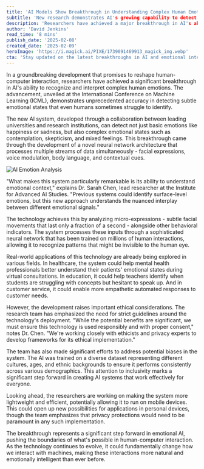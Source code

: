 ```yaml
---
title: 'AI Models Show Breakthrough in Understanding Complex Human Emotions'
subtitle: 'New research demonstrates AI's growing capability to detect subtle emotional cues'
description: 'Researchers have achieved a major breakthrough in AI's ability to recognize and interpret complex human emotions, going beyond basic emotional states to understand subtle nuances in human expression. This development could revolutionize fields from healthcare to education, while raising important questions about privacy and ethical implementation.'
author: 'David Jenkins'
read_time: '8 mins'
publish_date: '2025-02-08'
created_date: '2025-02-09'
heroImage: 'https://i.magick.ai/PIXE/1739091469913_magick_img.webp'
cta: 'Stay updated on the latest breakthroughs in AI and emotional intelligence! Follow us on LinkedIn for exclusive insights into how technology is reshaping human-computer interaction.'
---
```


In a groundbreaking development that promises to reshape human-computer interaction, researchers have achieved a significant breakthrough in AI's ability to recognize and interpret complex human emotions. The advancement, unveiled at the International Conference on Machine Learning (ICML), demonstrates unprecedented accuracy in detecting subtle emotional states that even humans sometimes struggle to identify.

The new AI system, developed through a collaboration between leading universities and research institutions, can detect not just basic emotions like happiness or sadness, but also complex emotional states such as contemplation, skepticism, and mixed feelings. This breakthrough came through the development of a novel neural network architecture that processes multiple streams of data simultaneously - facial expressions, voice modulation, body language, and contextual cues.

![AI Emotion Analysis](https://i.magick.ai/PIXE/1739091469913_magick_img.webp)

"What makes this system particularly remarkable is its ability to understand emotional context," explains Dr. Sarah Chen, lead researcher at the Institute for Advanced AI Studies. "Previous systems could identify surface-level emotions, but this new approach understands the nuanced interplay between different emotional signals."

The technology achieves this by analyzing micro-expressions - subtle facial movements that last only a fraction of a second - alongside other behavioral indicators. The system processes these inputs through a sophisticated neural network that has been trained on millions of human interactions, allowing it to recognize patterns that might be invisible to the human eye.

Real-world applications of this technology are already being explored in various fields. In healthcare, the system could help mental health professionals better understand their patients' emotional states during virtual consultations. In education, it could help teachers identify when students are struggling with concepts but hesitant to speak up. And in customer service, it could enable more empathetic automated responses to customer needs.

However, the development raises important ethical considerations. The research team has emphasized the need for strict guidelines around the technology's deployment. "While the potential benefits are significant, we must ensure this technology is used responsibly and with proper consent," notes Dr. Chen. "We're working closely with ethicists and privacy experts to develop frameworks for its ethical implementation."

The team has also made significant efforts to address potential biases in the system. The AI was trained on a diverse dataset representing different cultures, ages, and ethnic backgrounds to ensure it performs consistently across various demographics. This attention to inclusivity marks a significant step forward in creating AI systems that work effectively for everyone.

Looking ahead, the researchers are working on making the system more lightweight and efficient, potentially allowing it to run on mobile devices. This could open up new possibilities for applications in personal devices, though the team emphasizes that privacy protections would need to be paramount in any such implementation.

The breakthrough represents a significant step forward in emotional AI, pushing the boundaries of what's possible in human-computer interaction. As the technology continues to evolve, it could fundamentally change how we interact with machines, making these interactions more natural and emotionally intelligent than ever before.